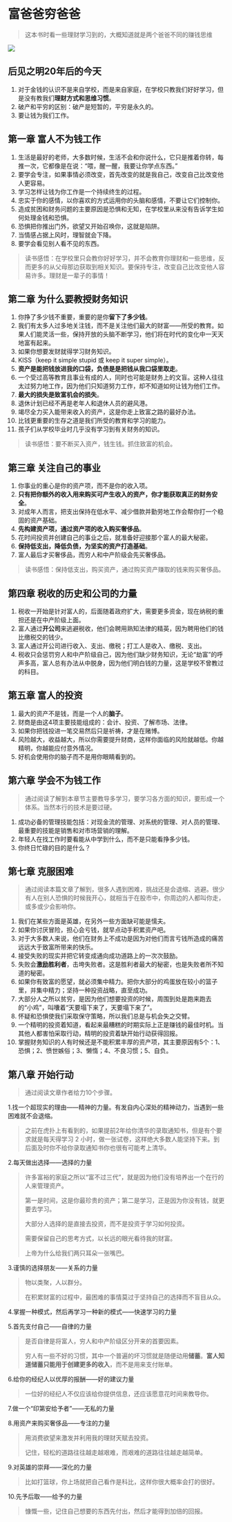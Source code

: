 # 富爸爸穷爸爸

> 这本书时看一些理财学习到的，大概知道就是两个爸爸不同的赚钱思维

![](./img/outline.png)

## 后见之明20年后的今天

1. 对于金钱的认识不是来自学校，而是来自家庭，在学校只教我们好好学习，但是没有教我们**理财方式和思维习惯**。
2. 破产和平穷的区别：破产是短暂的，平穷是永久的。
3. 要让钱为我们工作。

## 第一章 富人不为钱工作

1. 生活是最好的老师，大多数时候，生活不会和你说什么，它只是推着你转，每推一次，它都像是在说：“喂，醒一醒，我要让你学点东西。”
2. 要学会专注，如果事情必须改变，首先改变的就是我自己，改变自己比改变他人更容易。
3. 学习怎样让钱为你工作是一个持续终生的过程。
4. 忠实于你的感情，以你喜欢的方式运用你的头脑和感情，不要让它们控制你。
5. 造成贫困和财务问题的主要原因是恐惧和无知，在学校里从来没有告诉学生如何处理金钱和恐惧。
6. 恐惧把你推出门外，欲望又开始召唤你，这就是陷阱。
7. 当情感占据上风时，理智就会下降。
8. 要学会看见别人看不见的东西。

> 读书感悟：在学校里只会教你好好学习，并不会教育你理财和一些思维，反而更多的从父母那边获取到相关知识。要保持专注，改变自己比改变他人容易许多。理财是一辈子的事情！

## 第二章 为什么要教授财务知识

1. 你挣了多少钱不重要，重要的是你**留下了多少钱**。
2. 我们有太多人过多地关注钱，而不是关注他们最大的财富——所受的教育。如果人们能灵活一些，保持开放的头脑不断学习，他们将在时代的变化中一天天地富有起来。
3. 如果你想要发财就得学习财务知识。
4. KISS（keep it simple stupid 或 keep it super simple）。
5. **资产是能把钱放进我的口袋，负债是是把钱从我口袋里取走**。
6. 一个受过高等教育且事业有成的人，同时也可能是财务上的文盲。这种人往往太过努力地工作，因为他们只知道努力工作，却不知道如何让钱为他们工作。
7. **最大的损失是致富机会的损失**。
8. 退休计划已经不再是老年人和退休人员的避风港。
9. 竭尽全力买入能带来收入的资产，这是你走上致富之路的最好办法。
10. 比钱更重要的生存之道是我们所受的教育和学习的能力。
11. 孩子们从学校毕业时几乎没有学习到有关财务的知识。

> 读书感悟：要不断买入资产，钱生钱。抓住致富的机会。

## 第三章 关注自己的事业

1. 你事业的重心是你的资产项，而不是你的收入项。
2. **只有把你额外的收入用来购买可产生收入的资产，你才能获取真正的财务安全**。
3. 对成年人而言，把支出保持在低水平、减少借款并勤劳地工作会帮你打一个稳固的资产基础。
4. **先构建资产项，通过资产项的收入购买奢侈品**。
5. 花时间投资并创建自己的事业之后，就准备好迎接那个富人的最大秘密。
6. **保持低支出，降低负债，为坚实的资产打造基础**。
7. 富人最后才买奢侈品，而穷人和中产阶级会先买奢侈品。

> 读书感悟：保持低支出，购买资产，通过购买资产赚取的钱来购买奢侈品。

## 第四章 税收的历史和公司的力量

1. 税收一开始是针对富人的，后面随着政府扩大，需要更多资金，现在纳税的重担还是在中产阶级上面。
2. 富人通过**开公司**来逃避税收，他们会聘用熟知法律的精英，因为聘用他们的钱比缴税交的钱少。
3. 富人通过开公司进行收入、支出、缴税；打工人是收入、缴税、支出。
4. 税收只会惩罚穷人和中产阶级自己，因为他们缺少财务知识，无论“劫富”的呼声多高，富人总有办法从中脱身，因为他们明白钱的力量，这是学校不曾教过的科目。

## 第五章 富人的投资

1. 最大的资产不是钱，而是一个人的**脑子**。
2. 财商是由这4项主要技能组成的：会计、投资、了解市场、法律。
3. 如果你把钱投进一笔交易然后只是祈祷，才是在赌博。
4. 风险越大，收益越大，所以你需要提升财商，这样你面临的风险就越低。你越精明，你越能应付意外情况。
5. 好机会使用你的脑子而不是用你眼睛看到的。

## 第六章 学会不为钱工作

> 通过阅读了解到本章节主要教导多学习，要学习各方面的知识，要形成一个体系。当然本行的技术是要过硬。

1. 成功必备的管理技能包括：对现金流的管理、对系统的管理、对人员的管理、最重要的技能是销售和对市场营销的理解。
2. 年轻人在找工作时要看能从中学到什么，而不是只能看挣多少钱。
3. 你终日忙碌的目的是什么？

## 第七章 克服困难

> 通过阅读本篇文章了解到，很多人遇到困难，挑战还是会退缩、逃避。很少有人在别人恐惧的时候我开心，就相当于在股市中，你周边的人都叫你走，或多或少会影响你。

1. 我们在某些方面是英雄，在另外一些方面缺可能是懦夫。
2. 如果你讨厌冒险，担心会亏钱，就早点动手积累资产吧。
3. 对于大多数人来说，他们在财务上不成功是因为对他们而言亏钱所造成的痛苦远远大于致富所带来的快乐。
4. 接受失败的现实并把它转变成通向成功道路上的一次次鼓励。
5. 失败会**激励胜利者**，击垮失败者。这是胜利者最大的秘密，也是失败者所不知道的秘密。
6. 如果你有致富的愿望，就必须集中精力。把你大部分的鸡蛋放在较小的篮子里，并集中精力；坚持一种投资战略，直至成功。
7. 大部分人之所以贫穷，是因为他们想要投资的时候，周围到处是跑来跑去的“小鸡”，叫囔着“天要塌下来了，天要塌下来了”。
8. 怀疑和恐惧使我们采取保守策略，所以我们总是与机会失之交臂。
9. 一个精明的投资着知道，看起来最糟糕的时期实际上正是赚钱的最佳时机。当其他人都害怕采取行动，精明的投资着缺开始行动获得回报。
10. 掌握财务知识的人有时候还是不能积累丰厚的资产项，其主要原因有5个：1、恐惧；2、愤世嫉俗；3、懒惰；4、不良习惯；5、自负。

## 第八章 开始行动

> 通过阅读文章作者给力10个步骤。

1.找一个超现实的理由——精神的力量。有发自内心深处的精神动力，当遇到一些困难就不会退缩。

> 之前在虎扑上有看到的，如果提前2年给你清华的录取通知书，但是有个要求就是每天得学习 2 小时，做一张试卷，这样绝大多数人能坚持下来。到后面及时你不给你录取通知书你也很有可能考上清华。

2.每天做出选择——选择的力量

> 许多富裕的家庭之所以“富不过三代”，就是因为他们没有培养出一个在行的人来管理资产。
>
> 第一是时间，这是你最珍贵的资产；第二是学习，正是因为你没有钱，就更要去学习。
>
> 大部分人选择的是直接去投资，而不是投资于学习如何投资。
>
> 需要保留自己的思考方式，以长远的眼光看待我的财富。
>
> 上帝为什么给我们两只耳朵一张嘴巴。

3.谨慎的选择朋友——关系的力量

> 物以类聚，人以群分。
>
> 在积累财富的过程中，最困难的事情莫过于坚持自己的选择而不盲目从众。

4.掌握一种模式，然后再学习一种新的模式——快速学习的力量

5.首先支付自己——自律的力量

> 是否自律是将富人，穷人和中产阶级区分开来的首要因素。
>
> 穷人有一些不好的习惯，其中一个普遍的坏习惯就是随便动用**储蓄**。**富人知道储蓄只能用于创建更多的收入**，而不是用来支付账单。

6.给你的经纪人以优厚的报酬——好的建议力量

> 一位好的经纪人不仅应该给你提供信息，还应该愿意花时间来教导你。

7.做一个“印第安给予者”——无私的力量

8.用资产来购买奢侈品——专注的力量

> 用消费欲望来激发并利用我的理财天赋去投资。
>
> 记住，轻松的道路往往越走越艰难，而艰难的道路往往越走越简单。

9.对英雄的崇拜——深化的力量

> 比如打篮球，你上场就把自己看作是科比，这样你很大概率会打的很好。

10.先予后取——给予的力量

> 慷慨一些，记住自己想要的东西先付出，然后才能得到加倍的回报。